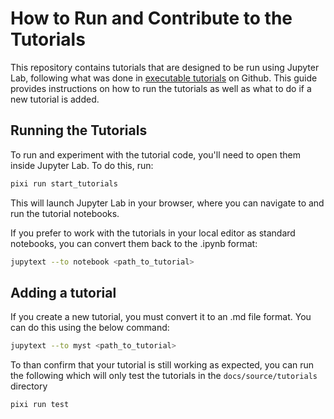 # How to Run and Contribute to the Tutorials

This repository contains tutorials that are designed to be run using Jupyter Lab, following what was done in [executable tutorials](https://github.com/scientific-python/executable-tutorials) on Github. This guide provides instructions on how to run the tutorials as well as what to do if a new tutorial is added.

## Running the Tutorials

To run and experiment with the tutorial code, you'll need to open them inside Jupyter Lab. To do this, run: 

```bash
pixi run start_tutorials
```
This will launch Jupyter Lab in your browser, where you can navigate to and run the tutorial notebooks.

If you prefer to work with the tutorials in your local editor as standard notebooks, you can convert them back to the .ipynb format:
```bash
jupytext --to notebook <path_to_tutorial>
```

## Adding a tutorial

If you create a new tutorial, you must convert it to an .md file format. You can do this using the below command:

```bash
jupytext --to myst <path_to_tutorial>
```

To than confirm that your tutorial is still working as expected, you can run the following which will only test the tutorials in the ```docs/source/tutorials``` directory 

```bash
pixi run test
```
